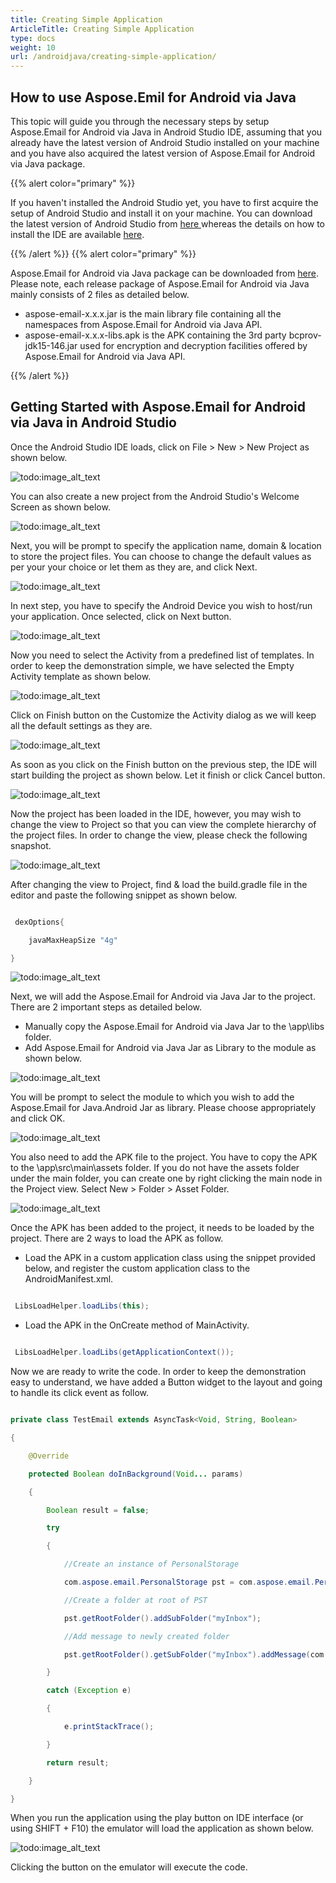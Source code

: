 ```yaml
---
title: Creating Simple Application
ArticleTitle: Creating Simple Application
type: docs
weight: 10
url: /androidjava/creating-simple-application/
---
```


## **How to use Aspose.Emil for Android via Java**
This topic will guide you through the necessary steps by setup Aspose.Email for Android via Java in Android Studio IDE, assuming that you already have the latest version of Android Studio installed on your machine and you have also acquired the latest version of Aspose.Email for Android via Java package.

{{% alert color="primary" %}} 

If you haven't installed the Android Studio yet, you have to first acquire the setup of Android Studio and install it on your machine. You can download the latest version of Android Studio from [here ](https://developer.android.com/studio/index.html#win-bundle)whereas the details on how to install the IDE are available [here](https://developer.android.com/studio/install.html).

{{% /alert %}} {{% alert color="primary" %}} 

Aspose.Email for Android via Java package can be downloaded from [here](https://downloads.aspose.com/email/androidjava). Please note, each release package of Aspose.Email for Android via Java mainly consists of 2 files as detailed below.

- aspose-email-x.x.x.jar is the main library file containing all the namespaces from Aspose.Email for Android via Java API.
- aspose-email-x.x.x-libs.apk is the APK containing the 3rd party bcprov-jdk15-146.jar used for encryption and decryption facilities offered by Aspose.Email for Android via Java API.

{{% /alert %}} 
## **Getting Started with Aspose.Email for Android via Java in Android Studio**
Once the Android Studio IDE loads, click on File > New > New Project as shown below.

![todo:image_alt_text](run_examples_1.png)

You can also create a new project from the Android Studio's Welcome Screen as shown below.

![todo:image_alt_text](run_examples_2.png)

Next, you will be prompt to specify the application name, domain & location to store the project files. You can choose to change the default values as per your your choice or let them as they are, and click Next.

![todo:image_alt_text](run_examples_3.png)

In next step, you have to specify the Android Device you wish to host/run your application. Once selected, click on Next button.

![todo:image_alt_text](run_examples_4.png)

Now you need to select the Activity from a predefined list of templates. In order to keep the demonstration simple, we have selected the Empty Activity template as shown below.

![todo:image_alt_text](run_examples_5.png)

Click on Finish button on the Customize the Activity dialog as we will keep all the default settings as they are.

![todo:image_alt_text](run_examples_6.png)

As soon as you click on the Finish button on the previous step, the IDE will start building the project as shown below. Let it finish or click Cancel button.

![todo:image_alt_text](run_examples_7.png)

Now the project has been loaded in the IDE, however, you may wish to change the view to Project so that you can view the complete hierarchy of the project files. In order to change the view, please check the following snapshot.

![todo:image_alt_text](run_examples_8.png)

After changing the view to Project, find & load the build.gradle file in the editor and paste the following snippet as shown below.


~~~Java

 dexOptions{

    javaMaxHeapSize "4g"

}

~~~

![todo:image_alt_text](run_examples_9.png)

Next, we will add the Aspose.Email for Android via Java Jar to the project. There are 2 important steps as detailed below.

- Manually copy the Aspose.Email for Android via Java Jar to the \app\libs folder.
- Add Aspose.Email for Android via Java Jar as Library to the module as shown below.

![todo:image_alt_text](run_examples_10.png)

You will be prompt to select the module to which you wish to add the Aspose.Email for Java.Android Jar as library. Please choose appropriately and click OK.

![todo:image_alt_text](run_examples_11.png)

You also need to add the APK file to the project. You have to copy the APK to the \app\src\main\assets folder. If you do not have the assets folder under the main folder, you can create one by right clicking the main node in the Project view. Select New > Folder > Asset Folder.

![todo:image_alt_text](run_examples_12.png)

Once the APK has been added to the project, it needs to be loaded by the project. There are 2 ways to load the APK as follow.

- Load the APK in a custom application class using the snippet provided below, and register the custom application class to the AndroidManifest.xml.


~~~Java

 LibsLoadHelper.loadLibs(this);

~~~

- Load the APK in the OnCreate method of MainActivity.


~~~Java

 LibsLoadHelper.loadLibs(getApplicationContext());

~~~

Now we are ready to write the code. In order to keep the demonstration easy to understand, we have added a Button widget to the layout and going to handle its click event as follow.


~~~Java

private class TestEmail extends AsyncTask<Void, String, Boolean> 

{

    @Override

    protected Boolean doInBackground(Void... params) 

    {

        Boolean result = false;

        try 

        {

            //Create an instance of PersonalStorage

            com.aspose.email.PersonalStorage pst = com.aspose.email.PersonalStorage.create("newSample_out.pst", 0);

            //Create a folder at root of PST

            pst.getRootFolder().addSubFolder("myInbox");

            //Add message to newly created folder

            pst.getRootFolder().getSubFolder("myInbox").addMessage(com.aspose.email.MapiMessage.fromFile("message.msg"));

        } 

        catch (Exception e) 

        {

            e.printStackTrace();

        }

        return result;

    }

}

~~~

When you run the application using the play button on IDE interface (or using SHIFT + F10) the emulator will load the application as shown below.

![todo:image_alt_text](run_examples_13.png)

Clicking the button on the emulator will execute the code.
